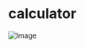 # calculator

![Image](https://github.com/user-attachments/assets/fe2afcb2-b198-4d4b-9eeb-310ce8bea1f3)

